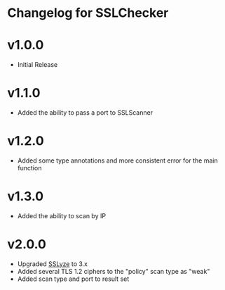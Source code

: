 # Changelog for SSLChecker

# v1.0.0
- Initial Release

# v1.1.0
- Added the ability to pass a port to SSLScanner

# v1.2.0
- Added some type annotations and more consistent error for the main function

# v1.3.0
- Added the ability to scan by IP

# v2.0.0
- Upgraded [SSLyze](https://github.com/nabla-c0d3/sslyze) to 3.x
- Added several TLS 1.2 ciphers to the "policy" scan type as "weak"
- Added scan type and port to result set